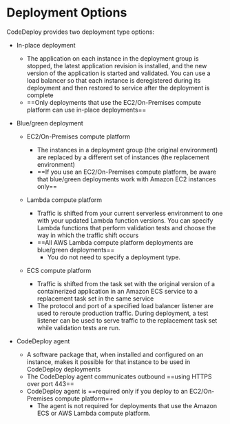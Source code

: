 # Deployment Options

CodeDeploy provides two deployment type options:

- In-place deployment
	- The application on each instance in the deployment group is stopped, the latest application revision is installed, and the new version of the application is started and validated. You can use a load balancer so that each instance is deregistered during its deployment and then restored to service after the deployment is complete
	- ==Only deployments that use the EC2/On-Premises compute platform can use in-place deployments==

- Blue/green deployment
	- EC2/On-Premises compute platform
		- The instances in a deployment group (the original environment) are replaced by a different set of instances (the replacement environment)
		- ==If you use an EC2/On-Premises compute platform, be aware that blue/green deployments work with Amazon EC2 instances only==

	- Lambda compute platform
		- Traffic is shifted from your current serverless environment to one with your updated Lambda function versions. You can specify Lambda functions that perform validation tests and choose the way in which the traffic shift occurs
		- ==All AWS Lambda compute platform deployments are blue/green deployments==
			- You do not need to specify a deployment type.

	- ECS compute platform
		- Traffic is shifted from the task set with the original version of a containerized application in an Amazon ECS service to a replacement task set in the same service
		- The protocol and port of a specified load balancer listener are used to reroute production traffic. During deployment, a test listener can be used to serve traffic to the replacement task set while validation tests are run.

- CodeDeploy agent 
	- A software package that, when installed and configured on an instance, makes it possible for that instance to be used in CodeDeploy deployments
	- The CodeDeploy agent communicates outbound ==using HTTPS over port 443==
	- CodeDeploy agent is ==required only if you deploy to an EC2/On-Premises compute platform==
		- The agent is not required for deployments that use the Amazon ECS or AWS Lambda compute platform.
